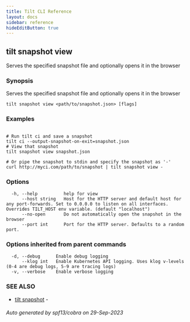 ```yaml
---
title: Tilt CLI Reference
layout: docs
sidebar: reference
hideEditButton: true
---
```

## tilt snapshot view

Serves the specified snapshot file and optionally opens it in the browser

### Synopsis

Serves the specified snapshot file and optionally opens it in the browser

```
tilt snapshot view <path/to/snapshot.json> [flags]
```

### Examples

```

# Run tilt ci and save a snapshot
tilt ci --output-snapshot-on-exit=snapshot.json
# View that snapshot
tilt snapshot view snapshot.json

# Or pipe the snapshot to stdin and specify the snapshot as '-'
curl http://myci.com/path/to/snapshot | tilt snapshot view -

```

### Options

```
  -h, --help          help for view
      --host string   Host for the HTTP server and default host for any port-forwards. Set to 0.0.0.0 to listen on all interfaces. Overrides TILT_HOST env variable. (default "localhost")
      --no-open       Do not automatically open the snapshot in the browser
      --port int      Port for the HTTP server. Defaults to a random port.
```

### Options inherited from parent commands

```
  -d, --debug      Enable debug logging
      --klog int   Enable Kubernetes API logging. Uses klog v-levels (0-4 are debug logs, 5-9 are tracing logs)
  -v, --verbose    Enable verbose logging
```

### SEE ALSO

* [tilt snapshot](tilt_snapshot.html)	 - 

###### Auto generated by spf13/cobra on 29-Sep-2023
